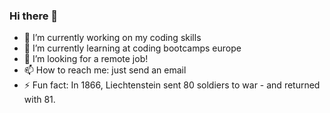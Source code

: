 ### Hi there 👋

- 🔭 I’m currently working on my coding skills
- 🌱 I’m currently learning at coding bootcamps europe
- 🤔 I’m looking for a remote job!
- 📫 How to reach me: just send an email
- ⚡ Fun fact: In 1866, Liechtenstein sent 80 soldiers to war - and returned with 81.
